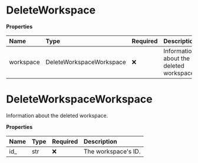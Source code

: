 # DeleteWorkspace

**Properties**

| Name      | Type                     | Required | Description                              |
| :-------- | :----------------------- | :------- | :--------------------------------------- |
| workspace | DeleteWorkspaceWorkspace | ❌       | Information about the deleted workspace. |

# DeleteWorkspaceWorkspace

Information about the deleted workspace.

**Properties**

| Name | Type | Required | Description         |
| :--- | :--- | :------- | :------------------ |
| id\_ | str  | ❌       | The workspace's ID. |

<!-- This file was generated by liblab | https://liblab.com/ -->
